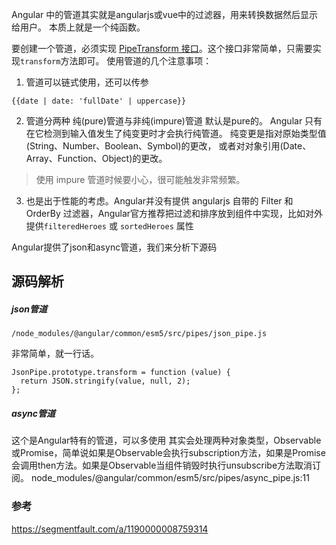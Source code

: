 Angular 中的管道其实就是angularjs或vue中的过滤器，用来转换数据然后显示给用户。
本质上就是一个纯函数。

要创建一个管道，必须实现 [PipeTransform 接口](https://angular.cn/api/core/PipeTransform)。这个接口非常简单，只需要实现`transform`方法即可。
使用管道的几个注意事项：
1. 管道可以链式使用，还可以传参
```
{{date | date: 'fullDate' | uppercase}}
```
2. 管道分两种 纯(pure)管道与非纯(impure)管道
默认是pure的。
Angular 只有在它检测到输入值发生了纯变更时才会执行纯管道。 纯变更是指对原始类型值(String、Number、Boolean、Symbol)的更改， 或者对对象引用(Date、Array、Function、Object)的更改。
> 使用 impure 管道时候要小心，很可能触发非常频繁。
3. 也是出于性能的考虑。Angular并没有提供 angularjs 自带的 Filter 和 OrderBy 过滤器，Angular官方推荐把过滤和排序放到组件中实现，比如对外提供`filteredHeroes` 或 `sortedHeroes` 属性

Angular提供了json和async管道，我们来分析下源码
## 源码解析
##### json管道
```
/node_modules/@angular/common/esm5/src/pipes/json_pipe.js
```
非常简单，就一行话。
```
JsonPipe.prototype.transform = function (value) { 
  return JSON.stringify(value, null, 2); 
};
```

##### async管道
这个是Angular特有的管道，可以多使用
其实会处理两种对象类型，Observable或Promise，简单说如果是Observable会执行subscription方法，如果是Promise会调用then方法。如果是Observable当组件销毁时执行unsubscribe方法取消订阅。
node_modules/@angular/common/esm5/src/pipes/async_pipe.js:11

### 参考
https://segmentfault.com/a/1190000008759314


